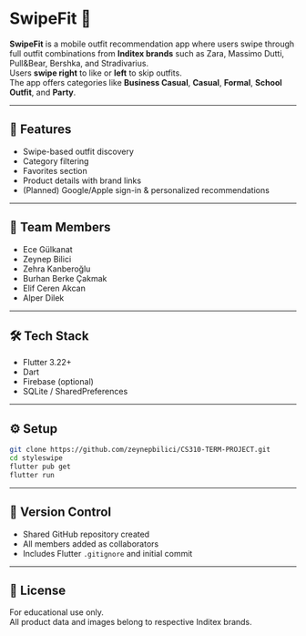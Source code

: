 # SwipeFit 👗

**SwipeFit** is a mobile outfit recommendation app where users swipe through full outfit combinations from **Inditex brands** such as Zara, Massimo Dutti, Pull&Bear, Bershka, and Stradivarius.  
Users **swipe right** to like or **left** to skip outfits.  
The app offers categories like **Business Casual**, **Casual**, **Formal**, **School Outfit**, and **Party**.

---

## 🚀 Features
- Swipe-based outfit discovery  
- Category filtering  
- Favorites section  
- Product details with brand links  
- (Planned) Google/Apple sign-in & personalized recommendations  

---

## 👥 Team Members
- Ece Gülkanat  
- Zeynep Bilici  
- Zehra Kanberoğlu  
- Burhan Berke Çakmak  
- Elif Ceren Akcan  
- Alper Dilek  

---

## 🛠️ Tech Stack
- Flutter 3.22+  
- Dart  
- Firebase (optional)  
- SQLite / SharedPreferences  

---

## ⚙️ Setup
```bash
git clone https://github.com/zeynepbilici/CS310-TERM-PROJECT.git
cd styleswipe
flutter pub get
flutter run
```

---

## 📌 Version Control
- Shared GitHub repository created  
- All members added as collaborators  
- Includes Flutter `.gitignore` and initial commit  

---

## 🧾 License
For educational use only.  
All product data and images belong to respective Inditex brands.
